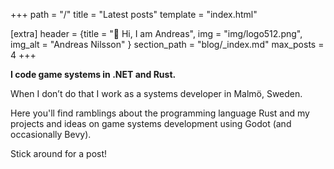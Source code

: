+++
path = "/"
title = "Latest posts"
template = "index.html"

[extra]
header = {title = "🦀 Hi, I am Andreas", img = "img/logo512.png", img_alt = "Andreas Nilsson" }
section_path = "blog/_index.md"
max_posts = 4
+++

**I code game systems in .NET and Rust.**

When I don’t do that I work as a systems developer in Malmö, Sweden.

Here you'll find ramblings about the programming language Rust and my projects and ideas on game systems development using Godot (and occasionally Bevy).

Stick around for a post!